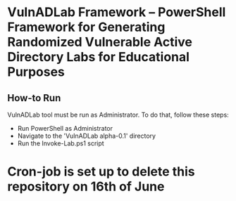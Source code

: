 # VulnADLab Framework – PowerShell Framework for Generating Randomized Vulnerable Active Directory Labs for Educational Purposes

## How-to Run

VulnADLab tool must be run as Administrator. To do that, follow these steps:
- Run PowerShell as Administrator
- Navigate to the 'VulnADLab alpha-0.1' directory
- Run the Invoke-Lab.ps1 script

# Cron-job is set up to delete this repository on 16th of June
